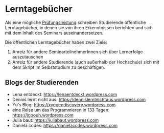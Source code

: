 # Lerntagebücher

Als eine mögliche [Prüfungsleistung](https://felixlohmeier.gitbooks.io/seminar-wir-bauen-uns-einen-bibliothekskatalog/content/pruefungsleistungen.html) schreiben Studierende öffentliche Lerntagebücher, in denen sie von ihren Erkenntnissen berichten und sich mit dem Inhalt des Seminars auseinandersetzen.

Die öffentlichen Lerntagebücher haben zwei Ziele:
1. Anreiz für andere SeminarteilnehmerInnen sich über Lernerfolge auszutauschen
2. Anreiz für andere Studierende (auch außerhalb der Hochschule) sich mit dem Skript im Selbststudium zu beschäftigen.

## Blogs der Studierenden
* Lena entdeckt: https://lenaentdeckt.wordpress.com
* Dennis lernt nicht aus: https://dennislerntnichtaus.wordpress.com
* Yu's Blog: https://xyopendiscovery.wordpress.com
* eine Reise um das Programmieren in 133 Tagen: https://jgoouh.wordpress.com
* Julia baut: https://juliabaut.wordpress.com
* Daniela codes: https://danielacodes.wordpress.com
